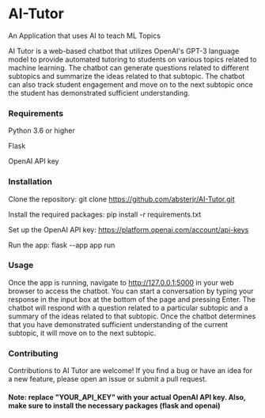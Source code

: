 # AI-Tutor
An Application that uses AI to teach ML Topics

AI Tutor is a web-based chatbot that utilizes OpenAI's GPT-3 language model to provide automated tutoring to students on various topics related to machine learning. The chatbot can generate questions related to different subtopics and summarize the ideas related to that subtopic. The chatbot can also track student engagement and move on to the next subtopic once the student has demonstrated sufficient understanding.

### Requirements

Python 3.6 or higher

Flask

OpenAI API key


### Installation
Clone the repository: git clone https://github.com/absterjr/AI-Tutor.git

Install the required packages: pip install -r requirements.txt

Set up the OpenAI API key: https://platform.openai.com/account/api-keys

Run the app: flask --app app run

### Usage

Once the app is running, navigate to http://127.0.0.1:5000 in your web browser to access the chatbot. You can start a conversation by typing your response in the input box at the bottom of the page and pressing Enter. The chatbot will respond with a question related to a particular subtopic and a summary of the ideas related to that subtopic. Once the chatbot determines that you have demonstrated sufficient understanding of the current subtopic, it will move on to the next subtopic.

### Contributing

Contributions to AI Tutor are welcome! If you find a bug or have an idea for a new feature, please open an issue or submit a pull request. 


#### Note: replace "YOUR_API_KEY" with your actual OpenAI API key. Also, make sure to install the necessary packages (flask and openai)
